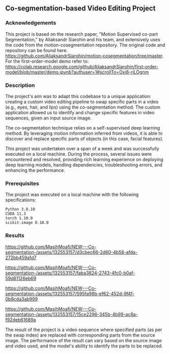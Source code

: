 ## Co-segmentation-based Video Editing Project


### Acknowledgements

This project is based on the research paper, "Motion Supervised co-part Segmentation," by Aliaksandr Siarohin and his team, and extensively uses the code from the motion-cosegmentation repository. The original code and repository can be found here. https://github.com/AliaksandrSiarohin/motion-cosegmentation/tree/master. For the first-order-model demo refer to:
https://colab.research.google.com/github/AliaksandrSiarohin/first-order-model/blob/master/demo.ipynb?authuser=1#scrollTo=Oxi6-riLOgnm

### Description

The project's aim was to adapt this codebase to a unique application: creating a custom video editing pipeline to swap specific parts in a video (e.g., eyes, hair, and lips) using the co-segmentation method. The custom application allowed us to identify and change specific features in video sequences, given an input source image.

The co-segmentation technique relies on a self-supervised deep learning method. By leveraging motion information inferred from videos, it is able to discover and replace specific parts of objects (in this case, facial features).

This project was undertaken over a span of a week and was successfully executed on a local machine. During the process, several issues were encountered and resolved, providing rich learning experience on deploying deep learning models, handling dependencies, troubleshooting errors, and enhancing the performance.

### Prerequisites

The project was executed on a local machine with the following specifications:

    Python 3.8.10
    CUDA 11.3
    torch 1.10.0
    scikit-image 0.18.0
    
### Results

https://github.com/MasihMoafi/NEW---Co-segmentation-/assets/132553157/d3cbec66-2d60-4b58-afda-272bb459a1d7

https://github.com/MasihMoafi/NEW---Co-segmentation-/assets/132553157/faba3824-2743-4fc0-b0af-59d81126eb69

https://github.com/MasihMoafi/NEW---Co-segmentation-/assets/132553157/595fa98b-ef62-452d-9f4f-0b8cda3ab999

https://github.com/MasihMoafi/NEW---Co-segmentation-/assets/132553157/15ce2296-345b-4b99-ac8a-f92deb61689a

The result of the project is a video sequence where specified parts (as per the swap index) are replaced with corresponding parts from the source image. The performance of the result can vary based on the source image and video used, and the model's ability to identify the parts to be replaced.




